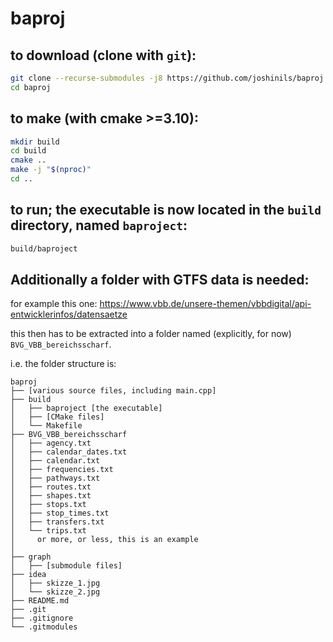 # baproj

## to download (clone with `git`):
```bash
git clone --recurse-submodules -j8 https://github.com/joshinils/baproj
cd baproj
```

## to make (with cmake >=3.10):
``` bash
mkdir build
cd build
cmake ..
make -j "$(nproc)"
cd ..
```

## to run; the executable is now located in the `build` directory, named `baproject`:
```bash
build/baproject
```

## Additionally a folder with GTFS data is needed:

for example this one:
https://www.vbb.de/unsere-themen/vbbdigital/api-entwicklerinfos/datensaetze

this then has to be extracted into a folder named (explicitly, for now) `BVG_VBB_bereichsscharf`.

i.e. the folder structure is:
```
baproj
├── [various source files, including main.cpp]
├── build
│   ├── baproject [the executable]
│   ├── [CMake files]
│   └── Makefile
├── BVG_VBB_bereichsscharf
│   ├── agency.txt
│   ├── calendar_dates.txt
│   ├── calendar.txt
│   ├── frequencies.txt
│   ├── pathways.txt
│   ├── routes.txt
│   ├── shapes.txt
│   ├── stops.txt
│   ├── stop_times.txt
│   ├── transfers.txt
│   └── trips.txt
│     or more, or less, this is an example
│
├── graph
│   ├── [submodule files]
├── idea
│   ├── skizze_1.jpg
│   └── skizze_2.jpg
├── README.md
├── .git
├── .gitignore
└── .gitmodules
```
